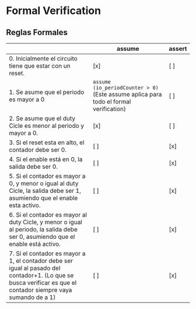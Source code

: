 # Formal Verification

## Reglas Formales 

|  | assume | assert |
| --- | --- | --- |
| 0. Inicialmente el circuito tiene que estar con un reset. | [x] | [ ] |
| 1. Se asume que el periodo es mayor a 0 | `assume (io_periodCounter > 0)` (Este assume aplica para todo el formal verification) | [ ] | 
| 2. Se asume que el duty Cicle es menor al periodo y mayor a 0.| [x] | [ ] | 
| 3. Si el reset esta en alto, el contador debe ser 0. | [ ] | [x] |
| 4. Si el enable está en 0, la salida debe ser 0.  | [ ] | [x] |
| 5. Si el contador es mayor a 0, y menor o igual al duty Cicle, la salida debe ser 1, asumiendo que el enable esta activo.| [ ] | [x] |
| 6. Si el contador es mayor al duty Cicle, y menor o igual al periodo, la salida debe ser 0, asumiendo que el enable está activo.| [ ] | [x] |
| 7. Si el contador es mayor a 1, el contador debe ser igual al pasado del contador+1. (Lo que se busca verificar es que el contador siempre vaya sumando de a 1)| [ ] | [x] |
